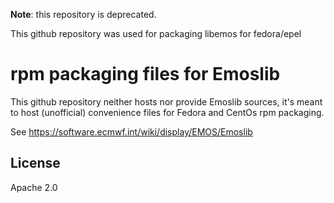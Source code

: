 **Note**: this repository is deprecated.

This github repository was used for packaging libemos for fedora/epel

# rpm packaging files for Emoslib

This github repository neither hosts nor provide Emoslib sources, it's meant to
host (unofficial) convenience files for Fedora and CentOs rpm packaging.

See https://software.ecmwf.int/wiki/display/EMOS/Emoslib

## License

Apache 2.0
